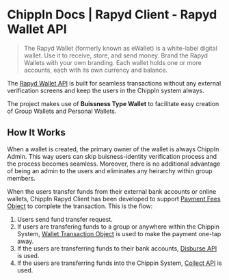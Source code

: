 # ChippIn Docs | Rapyd Client - Rapyd Wallet API

> The Rapyd Wallet (formerly known as eWallet) is a white-label digital wallet. Use it to receive, store, and send money. Brand the Rapyd Wallets with your own branding. Each wallet holds one or more accounts, each with its own currency and balance.

The [Rapyd Wallet API](https://docs.rapyd.net/build-with-rapyd/reference/rapyd-wallet-overview) is built for seamless transactions without any external verification screens and keep the users in the ChippIn system always.

The project makes use of **Buissness Type Wallet** to facilitate easy creation of Group Wallets and Personal Wallets.

## How It Works
When a wallet is created, the primary owner of the wallet is always ChippIn Admin. This way users can skip buisness-identity verification process and the process becomes seamless. Moreover, there is no additional advantage of being an admin to the users and eliminates any heirarchy within group members.

When the users transfer funds from their external bank accounts or online wallets, ChippIn Rapyd Client has been developed to support [Payment Fees Object](https://docs.rapyd.net/build-with-rapyd/reference/payment-object#payment-fees-object) to complete the transaction. This is the flow:
1. Users send fund transfer request.
2. If users are transfering funds to a group or anywhere within the Chippin System, [Wallet Transaction Object](https://docs.rapyd.net/build-with-rapyd/reference-link/wallet-transaction-object) is used to make the payment one-tap away.
3. If the users are transferring funds to their bank accounts, [Disburse API](Rapyd/disburse.md) is used.
4. If the users are transferring funds into the Chippin System, [Collect API](Rapyd/collect.md) is used.